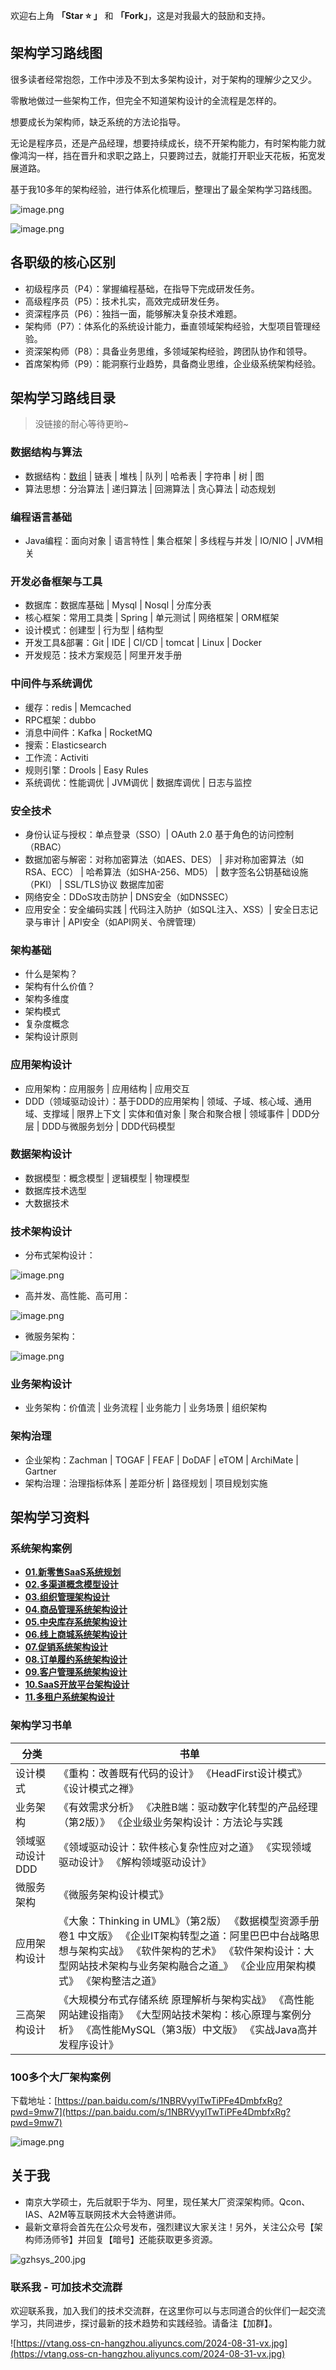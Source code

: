 欢迎右上角 **「Star ⭐️ 」** 和 **「Fork」**，这是对我最大的鼓励和支持。

## 架构学习路线图

很多读者经常抱怨，工作中涉及不到太多架构设计，对于架构的理解少之又少。

零散地做过一些架构工作，但完全不知道架构设计的全流程是怎样的。

想要成长为架构师，缺乏系统的方法论指导。

无论是程序员，还是产品经理，想要持续成长，绕不开架构能力，有时架构能力就像鸿沟一样，挡在晋升和求职之路上，只要跨过去，就能打开职业天花板，拓宽发展道路。

基于我10多年的架构经验，进行体系化梳理后，整理出了最全架构学习路线图。

![image.png](pic//image.png)

![image.png](pic//image%201.png)

## 各职级的核心区别

- 初级程序员（P4）：掌握编程基础，在指导下完成研发任务。
- 高级程序员（P5）：技术扎实，高效完成研发任务。
- 资深程序员（P6）：独挡一面，能够解决复杂技术难题。
- 架构师（P7）：体系化的系统设计能力，垂直领域架构经验，大型项目管理经验。
- 资深架构师（P8）：具备业务思维，多领域架构经验，跨团队协作和领导。
- 首席架构师（P9）：能洞察行业趋势，具备商业思维，企业级系统架构经验。

## 架构学习路线目录

> 没链接的耐心等待更哟~
>

### 数据结构与算法

- 数据结构：[数组](https://tangshiye.cn/02.%E7%AE%97%E6%B3%95/01.%20%E6%95%B0%E7%BB%84/01.%20%E6%95%B0%E7%BB%84%E5%9F%BA%E7%A1%80%E7%9F%A5%E8%AF%86/01.%20%E6%95%B0%E7%BB%84%E5%9F%BA%E7%A1%80%E7%9F%A5%E8%AF%86.html) | 链表 | 堆栈 | 队列 | 哈希表 | 字符串 | 树 | 图
- 算法思想：分治算法 | 递归算法 | 回溯算法 | 贪心算法 | 动态规划

### 编程语言基础

- Java编程：面向对象 | 语言特性 | 集合框架 | 多线程与并发 | IO/NIO | JVM相关

### 开发必备框架与工具

- 数据库：数据库基础  | Mysql  | Nosql | 分库分表
- 核心框架：常用工具类 | Spring | 单元测试 | 网络框架 | ORM框架
- 设计模式：创建型 | 行为型 | 结构型
- 开发工具&部署：Git | IDE | CI/CD | tomcat | Linux | Docker
- 开发规范：技术方案规范 | 阿里开发手册

### 中间件与系统调优

- 缓存：redis | Memcached
- RPC框架：dubbo
- 消息中间件：Kafka | RocketMQ
- 搜索：Elasticsearch
- 工作流：Activiti
- 规则引擎：Drools | Easy Rules
- 系统调优：性能调优 | JVM调优 | 数据库调优 | 日志与监控

### 安全技术

- 身份认证与授权：单点登录（SSO）| OAuth 2.0 基于角色的访问控制（RBAC）
- 数据加密与解密：对称加密算法（如AES、DES） | 非对称加密算法（如RSA、ECC） | 哈希算法（如SHA-256、MD5） | 数字签名公钥基础设施（PKI） | SSL/TLS协议 数据库加密
- 网络安全：DDoS攻击防护 | DNS安全（如DNSSEC）
- 应用安全：安全编码实践 | 代码注入防护（如SQL注入、XSS）| 安全日志记录与审计 | API安全（如API网关、令牌管理）

### 架构基础

- 什么是架构？
- 架构有什么价值？
- 架构多维度
- 架构模式
- 复杂度概念
- 架构设计原则

### 应用架构设计

- 应用架构：应用服务 | 应用结构 | 应用交互
- DDD（领域驱动设计）：基于DDD的应用架构 | 领域、子域、核心域、通用域、支撑域 | 限界上下文 | 实体和值对象 | 聚合和聚合根 | 领域事件 | DDD分层 | DDD与微服务划分 | DDD代码模型

### 数据架构设计

- 数据模型：概念模型 | 逻辑模型 | 物理模型
- 数据库技术选型
- 大数据技术

### 技术架构设计

- 分布式架构设计：

![image.png](pic//image%202.png)

- 高并发、高性能、高可用：

![image.png](pic//image%203.png)

- 微服务架构：

![image.png](pic//image%204.png)

### 业务架构设计

- 业务架构：价值流 | 业务流程 | 业务能力 | 业务场景 | 组织架构

### 架构治理

- 企业架构：Zachman | TOGAF | FEAF | DoDAF | eTOM | ArchiMate | Gartner
- 架构治理：治理指标体系 | 差距分析 | 路径规划 | 项目规划实施

## 架构学习资料

### 系统架构案例

- [**01.新零售SaaS系统规划**](https://tangshiye.cn/06.%E7%B3%BB%E7%BB%9F%E6%A1%88%E4%BE%8B/01.%E6%96%B0%E9%9B%B6%E5%94%AESaaS%E7%B3%BB%E7%BB%9F%E8%A7%84%E5%88%92.html)
- [**02.多渠道概念模型设计**](https://tangshiye.cn/06.%E7%B3%BB%E7%BB%9F%E6%A1%88%E4%BE%8B/02.%E5%A4%9A%E6%B8%A0%E9%81%93%E6%A6%82%E5%BF%B5%E6%A8%A1%E5%9E%8B%E8%AE%BE%E8%AE%A1.html)
- [**03.组织管理架构设计**](https://tangshiye.cn/06.%E7%B3%BB%E7%BB%9F%E6%A1%88%E4%BE%8B/03.%E7%BB%84%E7%BB%87%E7%AE%A1%E7%90%86%E6%9E%B6%E6%9E%84%E8%AE%BE%E8%AE%A1.html)
- [**04.商品管理系统架构设计**](https://tangshiye.cn/06.%E7%B3%BB%E7%BB%9F%E6%A1%88%E4%BE%8B/04.%E5%95%86%E5%93%81%E7%AE%A1%E7%90%86%E7%B3%BB%E7%BB%9F%E6%9E%B6%E6%9E%84%E8%AE%BE%E8%AE%A1.html)
- [**05.中央库存系统架构设计**](https://tangshiye.cn/06.%E7%B3%BB%E7%BB%9F%E6%A1%88%E4%BE%8B/05.%E4%B8%AD%E5%A4%AE%E5%BA%93%E5%AD%98%E7%B3%BB%E7%BB%9F%E6%9E%B6%E6%9E%84%E8%AE%BE%E8%AE%A1.html)
- [**06.线上商城系统架构设计**](https://tangshiye.cn/06.%E7%B3%BB%E7%BB%9F%E6%A1%88%E4%BE%8B/06.%E7%BA%BF%E4%B8%8A%E5%95%86%E5%9F%8E%E7%B3%BB%E7%BB%9F%E6%9E%B6%E6%9E%84%E8%AE%BE%E8%AE%A1.html)
- [**07.促销系统架构设计**](https://tangshiye.cn/06.%E7%B3%BB%E7%BB%9F%E6%A1%88%E4%BE%8B/07.%E4%BF%83%E9%94%80%E7%B3%BB%E7%BB%9F%E6%9E%B6%E6%9E%84%E8%AE%BE%E8%AE%A1.html)
- [**08.订单履约系统架构设计**](https://tangshiye.cn/06.%E7%B3%BB%E7%BB%9F%E6%A1%88%E4%BE%8B/08.%E8%AE%A2%E5%8D%95%E5%B1%A5%E7%BA%A6%E7%B3%BB%E7%BB%9F%E6%9E%B6%E6%9E%84%E8%AE%BE%E8%AE%A1.html)
- [**09.客户管理系统架构设计**](https://tangshiye.cn/06.%E7%B3%BB%E7%BB%9F%E6%A1%88%E4%BE%8B/09.%E5%AE%A2%E6%88%B7%E7%AE%A1%E7%90%86%E7%B3%BB%E7%BB%9F%E6%9E%B6%E6%9E%84%E8%AE%BE%E8%AE%A1.html)
- [**10.SaaS开放平台架构设计**](https://tangshiye.cn/06.%E7%B3%BB%E7%BB%9F%E6%A1%88%E4%BE%8B/10.SaaS%E5%BC%80%E6%94%BE%E5%B9%B3%E5%8F%B0%E6%9E%B6%E6%9E%84%E8%AE%BE%E8%AE%A1.html)
- [**11.多租户系统架构设计**](https://tangshiye.cn/06.%E7%B3%BB%E7%BB%9F%E6%A1%88%E4%BE%8B/11.%E5%A4%9A%E7%A7%9F%E6%88%B7%E7%B3%BB%E7%BB%9F%E6%9E%B6%E6%9E%84%E8%AE%BE%E8%AE%A1.html)

### 架构学习书单

| **分类**        | **书单**                                                     |
| --------------- | ------------------------------------------------------------ |
| 设计模式        | 《重构：改善既有代码的设计》 《HeadFirst设计模式》 《设计模式之禅》 |
| 业务架构        | 《有效需求分析》 《决胜B端：驱动数字化转型的产品经理（第2版）》 《企业级业务架构设计：方法论与实践 |
| 领域驱动设计DDD | 《领域驱动设计：软件核心复杂性应对之道》 《实现领域驱动设计》 《解构领域驱动设计》 |
| 微服务架构      | 《微服务架构设计模式》                                       |
| 应用架构设计    | 《大象：Thinking in UML》（第2版） 《数据模型资源手册 卷1 中文版》 《企业IT架构转型之道：阿里巴巴中台战略思想与架构实战》 《软件架构的艺术》 《软件架构设计：大型网站技术架构与业务架构融合之道_》 《企业应用架构模式》 《架构整洁之道》 |
| 三高架构设计    | 《大规模分布式存储系统 原理解析与架构实战》 《高性能网站建设指南》 《大型网站技术架构：核心原理与案例分析》 《高性能MySQL（第3版）中文版》 《实战Java高并发程序设计》 |

### 100多个大厂架构案例

下载地址：[https://pan.baidu.com/s/1NBRVyylTwTiPFe4DmbfxRg?pwd=9mw7](https://pan.baidu.com/s/1NBRVyylTwTiPFe4DmbfxRg?pwd=9mw7)

![image.png](pic//image%205.png)

## 关于我

- 南京大学硕士，先后就职于华为、阿里，现任某大厂资深架构师。Qcon、IAS、A2M等互联网技术大会特邀讲师。
- 最新文章将会首先在公众号发布，强烈建议大家关注！另外，关注公众号【架构师汤师爷】并回复【暗号】还能获取更多资源。

![gzhsys_200.jpg](pic//gzhsys_200.jpg)

### 联系我 - 可加技术交流群

欢迎联系我，加入我们的技术交流群，在这里你可以与志同道合的伙伴们一起交流学习，共同进步，探讨最新的技术趋势和实践经验。请备注【加群】。

![https://vtang.oss-cn-hangzhou.aliyuncs.com/2024-08-31-vx.jpg](https://vtang.oss-cn-hangzhou.aliyuncs.com/2024-08-31-vx.jpg)
